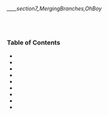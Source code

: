 ###### ____section7_MergingBranches,OhBoy

<br>

<!-- Table of Contents -->

### Table of Contents
- [](#)
- [](#)
- [](#)
- [](#)
- [](#)
- [](#)
- [](#)
- [](#)
- [](#)

<br>
<br>

# 